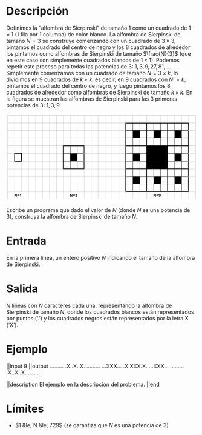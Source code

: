 # Descripción
Definimos la “alfombra de Sierpinski” de tamaño $1$ como un cuadrado de $1\times 1$ ($1$ fila por $1$ columna) de color blanco. La alfombra de Sierpinski de tamaño $N=3$ se construye comenzando con un cuadrado de $3\times 3$, pintamos el cuadrado del centro de negro y los 8 cuadrados de alrededor los pintamos como alfombras de Sierpinski de tamaño $\frac{N}{3}$ (que en este caso son simplemente cuadrados blancos de $1 \times 1$). Podemos repetir este proceso para todas las potencias de $3$: $1, 3, 9, 27, 81, …$ Simplemente comenzamos con un cuadrado de tamaño $N=3\times k$, lo dividimos en $9$ cuadrados de $k \times k$, es decir, en $9$ cuadrados con $N’=k$, pintamos el cuadrado del centro de negro, y luego pintamos los $8$ cuadrados de alrededor como alfombras de Sierpinski de tamaño $k\times k$. En la figura se muestran las alfombras de Sierpinski para las 3 primeras potencias de $3$: $1, 3, 9$.

![](fig.jpg)

Escribe un programa que dado el valor de $N$ (donde $N$ es una potencia de $3$), construya la alfombra de Sierpinski de tamaño $N$.

# Entrada
En la primera línea, un entero positivo $N$ indicando el tamaño de la alfombra de Sierpinski.
# Salida
$N$ líneas con $N$ caracteres cada una, representando la alfombra de Sierpinski de tamaño $N$, donde los cuadrados blancos están representados por puntos (‘.’) y los cuadrados negros están representados por la letra X (‘X’).
# Ejemplo

||input
9
||output
.........
.X..X..X.
.........
...XXX...
.X.XXX.X.
...XXX...
.........
.X..X..X.
.........

||description
El ejemplo en la descripción del problema.
||end

# Límites
* $1 &le; N &le; 729$ (se garantiza que $N$ es una potencia de 3)


